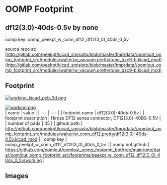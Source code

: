 # OOMP Footprint  
## df12(3.0)-40ds-0.5v  by none  
  
oomp key: oomp_peekpt_w_conn_df12_df12(3_0)_40ds_0_5v  
  
source repo at: [http://gitlab.com/peekpt/kicad_smisioto/blob/master/tmp/data//oomlout_oomp_footprint_src/modules/walter/w_vacuum.pretty/tube_gzc9-b.kicad_mod](http://gitlab.com/peekpt/kicad_smisioto/blob/master/tmp/data//oomlout_oomp_footprint_src/modules/walter/w_vacuum.pretty/tube_gzc9-b.kicad_mod)  
## Footprint  
  
[![working_kicad_pcb_3d.png](working_kicad_pcb_3d_600.png)](working_kicad_pcb_3d.png)  
  
[![working.png](working_600.png)](working.png)  
| name | value | 
| --- | --- | 
| footprint name | df12(3.0)-40ds-0.5v | 
| footprint description | Hirose DF12 series connector, DF12(3.0)-40DS-0.5V | 
| number of pads | 45 | 
| github path | http://github.com/peekpt/kicad_smisioto/blob/master/tmp/data//oomlout_oomp_footprint_src/modules/walter/w_conn_df12.pretty/df12(3.0)-40ds-0.5v.kicad_mod | 
| oomp key | oomp_peekpt_w_conn_df12_df12(3_0)_40ds_0_5v | 
| oomp bot github | https://github.com/oomlout/oomlout_oomp_footprint_bot/tree/main/tmp/data//oomlout_oomp_footprint_src/footprints/peekpt_w_conn_df12_df12(3_0)_40ds_0_5v/working | 
## Images  
